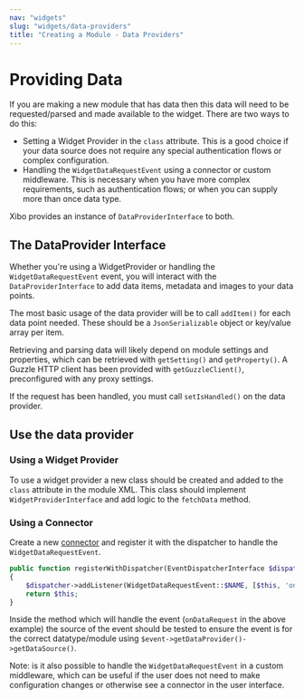 ```yaml
---
nav: "widgets"
slug: "widgets/data-providers"
title: "Creating a Module - Data Providers"
---
```


# Providing Data

If you are making a new module that has data then this data will need to be requested/parsed and made available to the widget. There are two ways to do this:

* Setting a Widget Provider in the `class` attribute. This is a good choice if your data source does not require any special authentication flows or complex configuration.
* Handling the `WidgetDataRequestEvent` using a connector or custom middleware. This is necessary when you have more complex requirements, such as authentication flows; or when you can supply more than once data type.

Xibo provides an instance of `DataProviderInterface` to both.

## The DataProvider Interface

Whether you're using a WidgetProvider or handling the `WidgetDataRequestEvent` event, you will interact with the `DataProviderInterface` to add data items, metadata and images to your data points.

The most basic usage of the data provider will be to call `addItem()` for each data point needed. These should be a `JsonSerializable` object or key/value array per item.

Retrieving and parsing data will likely depend on module settings and properties, which can be retrieved with `getSetting()` and `getProperty()`. A Guzzle HTTP client has been provided with `getGuzzleClient()`, preconfigured with any proxy settings.

If the request has been handled, you must call `setIsHandled()` on the data provider.

## Use the data provider
### Using a Widget Provider

To use a widget provider a new class should be created and added to the `class` attribute in the module XML. This class should implement `WidgetProviderInterface` and add logic to the `fetchData` method.

### Using a Connector

Create a new [connector](../extend/connectors) and register it with the dispatcher to handle the `WidgetDataRequestEvent`.

```php
public function registerWithDispatcher(EventDispatcherInterface $dispatcher): ConnectorInterface
{
    $dispatcher->addListener(WidgetDataRequestEvent::$NAME, [$this, 'onDataRequest']);
    return $this;
}
```

Inside the method which will handle the event (`onDataRequest` in the above example) the source of the event should be tested to ensure the event is for the correct datatype/module using `$event->getDataProvider()->getDataSource()`.

Note: is it also possible to handle the `WidgetDataRequestEvent` in a custom middleware, which can be useful if the user does not need to make configuration changes or otherwise see a connector in the user interface.


